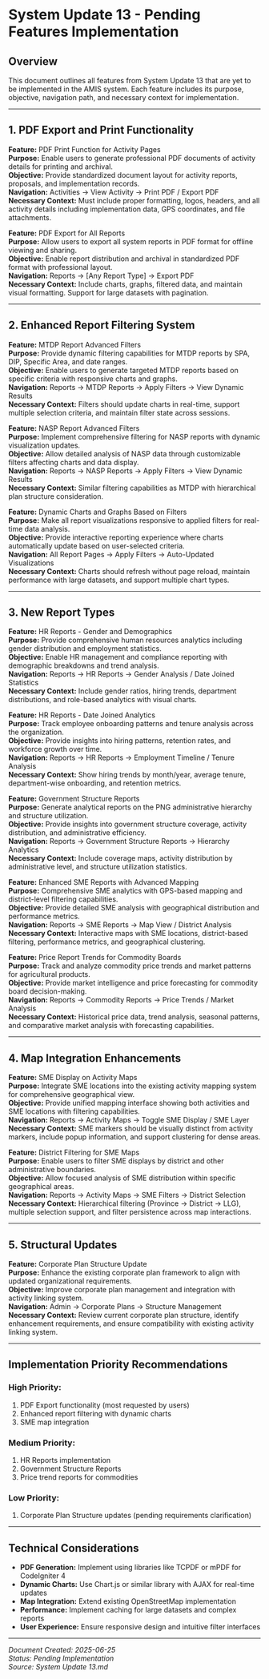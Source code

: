 # System Update 13 - Pending Features Implementation

## Overview
This document outlines all features from System Update 13 that are yet to be implemented in the AMIS system. Each feature includes its purpose, objective, navigation path, and necessary context for implementation.

---

## **1. PDF Export and Print Functionality**

**Feature:** PDF Print Function for Activity Pages  
**Purpose:** Enable users to generate professional PDF documents of activity details for printing and archival.  
**Objective:** Provide standardized document layout for activity reports, proposals, and implementation records.  
**Navigation:** Activities → View Activity → Print PDF / Export PDF  
**Necessary Context:** Must include proper formatting, logos, headers, and all activity details including implementation data, GPS coordinates, and file attachments.

**Feature:** PDF Export for All Reports  
**Purpose:** Allow users to export all system reports in PDF format for offline viewing and sharing.  
**Objective:** Enable report distribution and archival in standardized PDF format with professional layout.  
**Navigation:** Reports → [Any Report Type] → Export PDF  
**Necessary Context:** Include charts, graphs, filtered data, and maintain visual formatting. Support for large datasets with pagination.

---

## **2. Enhanced Report Filtering System**

**Feature:** MTDP Report Advanced Filters  
**Purpose:** Provide dynamic filtering capabilities for MTDP reports by SPA, DIP, Specific Area, and date ranges.  
**Objective:** Enable users to generate targeted MTDP reports based on specific criteria with responsive charts and graphs.  
**Navigation:** Reports → MTDP Reports → Apply Filters → View Dynamic Results  
**Necessary Context:** Filters should update charts in real-time, support multiple selection criteria, and maintain filter state across sessions.

**Feature:** NASP Report Advanced Filters  
**Purpose:** Implement comprehensive filtering for NASP reports with dynamic visualization updates.  
**Objective:** Allow detailed analysis of NASP data through customizable filters affecting charts and data display.  
**Navigation:** Reports → NASP Reports → Apply Filters → View Dynamic Results  
**Necessary Context:** Similar filtering capabilities as MTDP with hierarchical plan structure consideration.

**Feature:** Dynamic Charts and Graphs Based on Filters  
**Purpose:** Make all report visualizations responsive to applied filters for real-time data analysis.  
**Objective:** Provide interactive reporting experience where charts automatically update based on user-selected criteria.  
**Navigation:** All Report Pages → Apply Filters → Auto-Updated Visualizations  
**Necessary Context:** Charts should refresh without page reload, maintain performance with large datasets, and support multiple chart types.

---

## **3. New Report Types**

**Feature:** HR Reports - Gender and Demographics  
**Purpose:** Provide comprehensive human resources analytics including gender distribution and employment statistics.  
**Objective:** Enable HR management and compliance reporting with demographic breakdowns and trend analysis.  
**Navigation:** Reports → HR Reports → Gender Analysis / Date Joined Statistics  
**Necessary Context:** Include gender ratios, hiring trends, department distributions, and role-based analytics with visual charts.

**Feature:** HR Reports - Date Joined Analytics  
**Purpose:** Track employee onboarding patterns and tenure analysis across the organization.  
**Objective:** Provide insights into hiring patterns, retention rates, and workforce growth over time.  
**Navigation:** Reports → HR Reports → Employment Timeline / Tenure Analysis  
**Necessary Context:** Show hiring trends by month/year, average tenure, department-wise onboarding, and retention metrics.

**Feature:** Government Structure Reports  
**Purpose:** Generate analytical reports on the PNG administrative hierarchy and structure utilization.  
**Objective:** Provide insights into government structure coverage, activity distribution, and administrative efficiency.  
**Navigation:** Reports → Government Structure Reports → Hierarchy Analytics  
**Necessary Context:** Include coverage maps, activity distribution by administrative level, and structure utilization statistics.

**Feature:** Enhanced SME Reports with Advanced Mapping  
**Purpose:** Comprehensive SME analytics with GPS-based mapping and district-level filtering capabilities.  
**Objective:** Provide detailed SME analysis with geographical distribution and performance metrics.  
**Navigation:** Reports → SME Reports → Map View / District Analysis  
**Necessary Context:** Interactive maps with SME locations, district-based filtering, performance metrics, and geographical clustering.

**Feature:** Price Report Trends for Commodity Boards  
**Purpose:** Track and analyze commodity price trends and market patterns for agricultural products.  
**Objective:** Provide market intelligence and price forecasting for commodity board decision-making.  
**Navigation:** Reports → Commodity Reports → Price Trends / Market Analysis  
**Necessary Context:** Historical price data, trend analysis, seasonal patterns, and comparative market analysis with forecasting capabilities.

---

## **4. Map Integration Enhancements**

**Feature:** SME Display on Activity Maps  
**Purpose:** Integrate SME locations into the existing activity mapping system for comprehensive geographical view.  
**Objective:** Provide unified mapping interface showing both activities and SME locations with filtering capabilities.  
**Navigation:** Reports → Activity Maps → Toggle SME Display / SME Layer  
**Necessary Context:** SME markers should be visually distinct from activity markers, include popup information, and support clustering for dense areas.

**Feature:** District Filtering for SME Maps  
**Purpose:** Enable users to filter SME displays by district and other administrative boundaries.  
**Objective:** Allow focused analysis of SME distribution within specific geographical areas.  
**Navigation:** Reports → Activity Maps → SME Filters → District Selection  
**Necessary Context:** Hierarchical filtering (Province → District → LLG), multiple selection support, and filter persistence across map interactions.

---

## **5. Structural Updates**

**Feature:** Corporate Plan Structure Update  
**Purpose:** Enhance the existing corporate plan framework to align with updated organizational requirements.  
**Objective:** Improve corporate plan management and integration with activity linking system.  
**Navigation:** Admin → Corporate Plans → Structure Management  
**Necessary Context:** Review current corporate plan structure, identify enhancement requirements, and ensure compatibility with existing activity linking system.

---

## **Implementation Priority Recommendations**

### **High Priority:**
1. PDF Export functionality (most requested by users)
2. Enhanced report filtering with dynamic charts
3. SME map integration

### **Medium Priority:**
1. HR Reports implementation
2. Government Structure Reports
3. Price trend reports for commodities

### **Low Priority:**
1. Corporate Plan Structure updates (pending requirements clarification)

---

## **Technical Considerations**

- **PDF Generation:** Implement using libraries like TCPDF or mPDF for CodeIgniter 4
- **Dynamic Charts:** Use Chart.js or similar library with AJAX for real-time updates
- **Map Integration:** Extend existing OpenStreetMap implementation
- **Performance:** Implement caching for large datasets and complex reports
- **User Experience:** Ensure responsive design and intuitive filter interfaces

---

*Document Created: 2025-06-25*  
*Status: Pending Implementation*  
*Source: System Update 13.md*
